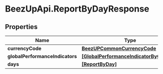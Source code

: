 # BeezUpApi.ReportByDayResponse

## Properties
Name | Type | Description | Notes
------------ | ------------- | ------------- | -------------
**currencyCode** | [**BeezUPCommonCurrencyCode**](BeezUPCommonCurrencyCode.md) |  | 
**globalPerformanceIndicators** | [**[GlobalPerformanceIndicatorByChannel]**](GlobalPerformanceIndicatorByChannel.md) |  | 
**days** | [**[ReportByDay]**](ReportByDay.md) |  | 


